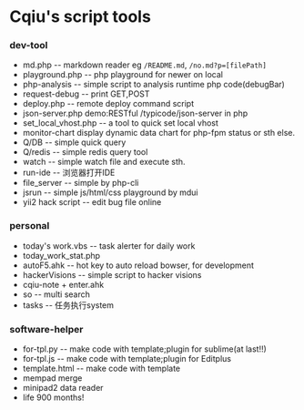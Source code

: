 Cqiu's script tools
===

### dev-tool
- md.php -- markdown reader eg `/README.md`, `/no.md?p=[filePath]`
- playground.php -- php playground for newer on local
- php-analysis -- simple script to analysis runtime php code(debugBar)
- request-debug -- print GET,POST
- deploy.php -- remote deploy command script
- json-server.php demo:RESTful /typicode/json-server in php
- set_local_vhost.php -- a tool to quick set local vhost
- monitor-chart display dynamic data chart for php-fpm status or sth else.
- Q/DB -- simple quick query
- Q/redis -- simple redis query tool
- watch -- simple watch file and execute sth.
- run-ide -- 浏览器打开IDE
- file_server -- simple by php-cli
- jsrun -- simple js/html/css playground by mdui
- yii2 hack script -- edit bug file online

### personal
- today's work.vbs -- task alerter for daily work
- today_work_stat.php
- autoF5.ahk  -- hot key to auto reload bowser, for development
- hackerVisions -- simple script to hacker visions
- cqiu-note + enter.ahk
- so -- multi search
- tasks -- 任务执行system

### software-helper
- for-tpl.py -- make code with template;plugin for sublime(at last!!)
- for-tpl.js -- make code with template;plugin for Editplus
- template.html -- make code with template
- mempad merge
- minipad2 data reader
- life 900 months!

